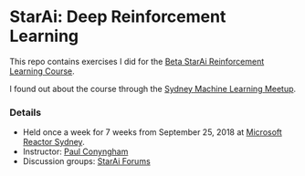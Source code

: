 # StarAi: Deep Reinforcement Learning

This repo contains exercises I did for the
[Beta StarAi Reinforcement Learning Course][].

I found out about the course through the [Sydney Machine Learning Meetup][].

### Details

- Held once a week for 7 weeks from September 25, 2018 at
  [Microsoft Reactor Sydney][].
- Instructor: [Paul Conyngham][]
- Discussion groups: [StarAi Forums][]

[Beta StarAi Reinforcement Learning Course]: https://sites.google.com/view/starai-course-beta/lessons-preview
[StarAi Forums]: http://forums.starai.io/
[Microsoft Reactor Sydney]: https://developer.microsoft.com/en-us/reactor/#ReactorSydney
[Paul Conyngham]: https://twitter.com/paul_conyngham
[Sydney Machine Learning Meetup]: https://www.meetup.com/Sydney-Machine-Learning/
